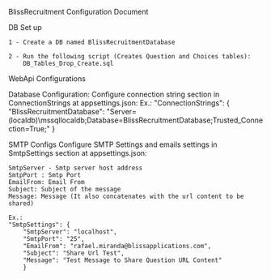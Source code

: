 
BlissRecruitment Configuration Document

DB Set up

	1 - Create a DB named BlissRecruitmentDatabase
	
	2 - Run the following script (Creates Question and Choices tables):
		DB_Tables_Drop_Create.sql

WebApi Configurations

Database Configuration:
	Configure connection string section in ConnectionStrings at appsettings.json:
	Ex.:
	"ConnectionStrings": {
		"BlissRecruitmentDatabase": "Server=(localdb)\\mssqllocaldb;Database=BlissRecruitmentDatabase;Trusted_Connection=True;"
		}

SMTP Configs
	Configure SMTP Settings and emails settings in SmtpSettings section at appsettings.json:
	
	SmtpServer - Smtp server host address
	SmtpPort : Smtp Port
	EmailFrom: Email From 
	Subject: Subject of the message
	Message: Message (It also concatenates with the url content to be shared)
	
	Ex.:
	"SmtpSettings": {
		"SmtpServer": "localhost",
		"SmtpPort": "25",
		"EmailFrom": "rafael.miranda@blissapplications.com",
		"Subject": "Share Url Test",
		"Message": "Test Message to Share Question URL Content"
		}


